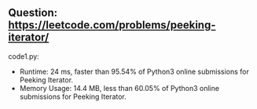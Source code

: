 ## Question: https://leetcode.com/problems/peeking-iterator/

code1.py:
* Runtime: 24 ms, faster than 95.54% of Python3 online submissions for Peeking Iterator.
* Memory Usage: 14.4 MB, less than 60.05% of Python3 online submissions for Peeking Iterator.